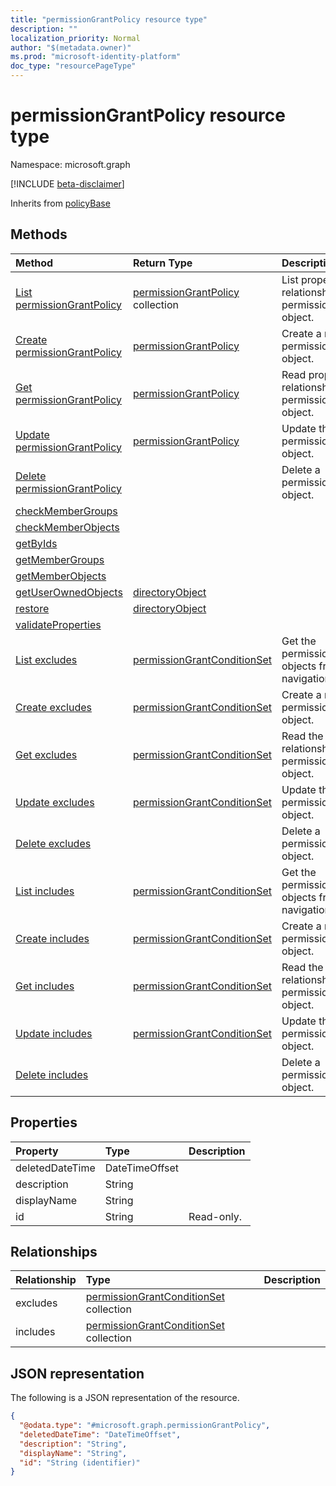 ```yaml
---
title: "permissionGrantPolicy resource type"
description: ""
localization_priority: Normal
author: "$(metadata.owner)"
ms.prod: "microsoft-identity-platform"
doc_type: "resourcePageType"
---
```


# permissionGrantPolicy resource type

Namespace: microsoft.graph

[!INCLUDE [beta-disclaimer](../../includes/beta-disclaimer.md)]

Inherits from [policyBase](policybase.md)

## Methods

| Method                                                                     | Return Type                                                                 | Description                                                                       |
| :------------------------------------------------------------------------- | :-------------------------------------------------------------------------- | :-------------------------------------------------------------------------------- |
| [List permissionGrantPolicy](../api/permissiongrantpolicy-list.md)         | [permissionGrantPolicy](permissionGrantPolicy.md) collection                | List properties and relationships of a permissionGrantPolicy object.              |
| [Create permissionGrantPolicy](../api/permissiongrantpolicy-create.md)     | [permissionGrantPolicy](permissionGrantPolicy.md)                           | Create a new permissionGrantPolicy object.                                        |
| [Get permissionGrantPolicy](../api/permissiongrantpolicy-get.md)           | [permissionGrantPolicy](permissionGrantPolicy.md)                           | Read properties and relationships of a permissionGrantPolicy object.              |
| [Update permissionGrantPolicy](../api/permissiongrantpolicy-update.md)     | [permissionGrantPolicy](permissionGrantPolicy.md)                           | Update the properties of a permissionGrantPolicy object.                          |
| [Delete permissionGrantPolicy](../api/permissiongrantpolicy-delete.md)     |                                                                             | Delete a permissionGrantPolicy object.                                            |
| [checkMemberGroups](../api/permissiongrantpolicy-checkMemberGroups.md)     |                                                                             |                                                                                   |
| [checkMemberObjects](../api/permissiongrantpolicy-checkMemberObjects.md)   |                                                                             |                                                                                   |
| [getByIds](../api/permissiongrantpolicy-getByIds.md)                       |                                                                             |                                                                                   |
| [getMemberGroups](../api/permissiongrantpolicy-getMemberGroups.md)         |                                                                             |                                                                                   |
| [getMemberObjects](../api/permissiongrantpolicy-getMemberObjects.md)       |                                                                             |                                                                                   |
| [getUserOwnedObjects](../api/permissiongrantpolicy-getUserOwnedObjects.md) | [directoryObject](../resources/-directoryobject.md)                         |                                                                                   |
| [restore](../api/permissiongrantpolicy-restore.md)                         | [directoryObject](../resources/-directoryobject.md)                         |                                                                                   |
| [validateProperties](../api/permissiongrantpolicy-validateProperties.md)   |                                                                             |                                                                                   |
| [List excludes](../api/permissiongrantpolicy-list-excludes.md)             | [permissionGrantConditionSet](../resources/-permissiongrantconditionset.md) | Get the permissionGrantConditionSet objects from an excludes navigation property. |
| [Create excludes](../api/permissiongrantpolicy-post-excludes.md)           | [permissionGrantConditionSet](../resources/-permissiongrantconditionset.md) | Create a new permissionGrantConditionSet object.                                  |
| [Get excludes](../api/permissiongrantpolicy-get-excludes.md)               | [permissionGrantConditionSet](../resources/-permissiongrantconditionset.md) | Read the properties and relationships of a permissionGrantConditionSet object.    |
| [Update excludes](../api/permissiongrantpolicy-update-excludes.md)         | [permissionGrantConditionSet](../resources/-permissiongrantconditionset.md) | Update the properties of a permissionGrantConditionSet object.                    |
| [Delete excludes](../api/permissiongrantpolicy-delete-excludes.md)         |                                                                             | Delete a permissionGrantConditionSet object.                                      |
| [List includes](../api/permissiongrantpolicy-list-includes.md)             | [permissionGrantConditionSet](../resources/-permissiongrantconditionset.md) | Get the permissionGrantConditionSet objects from an includes navigation property. |
| [Create includes](../api/permissiongrantpolicy-post-includes.md)           | [permissionGrantConditionSet](../resources/-permissiongrantconditionset.md) | Create a new permissionGrantConditionSet object.                                  |
| [Get includes](../api/permissiongrantpolicy-get-includes.md)               | [permissionGrantConditionSet](../resources/-permissiongrantconditionset.md) | Read the properties and relationships of a permissionGrantConditionSet object.    |
| [Update includes](../api/permissiongrantpolicy-update-includes.md)         | [permissionGrantConditionSet](../resources/-permissiongrantconditionset.md) | Update the properties of a permissionGrantConditionSet object.                    |
| [Delete includes](../api/permissiongrantpolicy-delete-includes.md)         |                                                                             | Delete a permissionGrantConditionSet object.                                      |

## Properties

| Property        | Type           | Description |
| :-------------- | :------------- | :---------- |
| deletedDateTime | DateTimeOffset |             |
| description     | String         |             |
| displayName     | String         |             |
| id              | String         | Read-only.  |

## Relationships

| Relationship | Type                                                                                  | Description |
| :----------- | :------------------------------------------------------------------------------------ | :---------- |
| excludes     | [permissionGrantConditionSet](../resources/permissiongrantconditionset.md) collection |             |
| includes     | [permissionGrantConditionSet](../resources/permissiongrantconditionset.md) collection |             |

## JSON representation

The following is a JSON representation of the resource.

<!-- {
  "blockType": "resource",
  "keyProperty": "id",
  "@odata.type": "microsoft.graph.permissionGrantPolicy",
  "baseType": "microsoft.graph.policyBase",
  "openType": False
}
-->

```json
{
  "@odata.type": "#microsoft.graph.permissionGrantPolicy",
  "deletedDateTime": "DateTimeOffset",
  "description": "String",
  "displayName": "String",
  "id": "String (identifier)"
}
```

